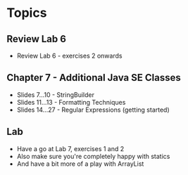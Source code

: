 # Topics

## Review Lab 6
* Review Lab 6 - exercises 2 onwards

## Chapter 7 - Additional Java SE Classes
* Slides  7...10 - StringBuilder
* Slides 11...13 - Formatting Techniques
* Slides 14...27 - Regular Expressions (getting started)

## Lab
* Have a go at Lab 7, exercises 1 and 2
* Also make sure you're completely happy with statics
* And have a bit more of a play with ArrayList<String>
